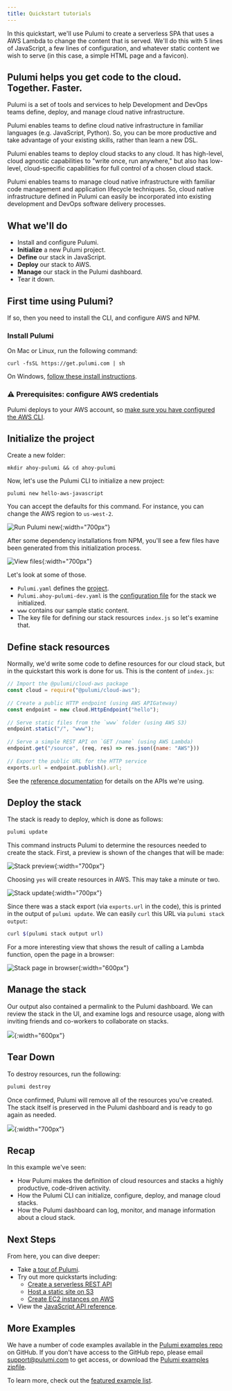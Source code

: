 ```yaml
---
title: Quickstart tutorials
---
```


<!-- LINKS: -->
[Pulumi examples repo]: https://github.com/pulumi/examples
<!-- END LINKS: -->

In this quickstart, we'll use Pulumi to create a serverless SPA that uses a AWS Lambda to change the content that is served. We'll do this with 5 lines of JavaScript, a few lines of configuration, and whatever static content we wish to serve (in this case, a simple HTML page and a favicon).

## Pulumi helps you get code to the cloud. Together. Faster.

Pulumi is a set of tools and services to help Development and DevOps teams define, deploy, and manage cloud native infrastructure.

Pulumi enables teams to define cloud native infrastructure in familiar languages (e.g. JavaScript, Python). So, you can be more productive and take advantage of your existing skills, rather than learn a new DSL.

Pulumi enables teams to deploy cloud stacks to any cloud. It has high-level, cloud agnostic capabilities to "write once, run anywhere," but also has low-level, cloud-specific capabilities for full control of a chosen cloud stack.

Pulumi enables teams to manage cloud native infrastructure with familiar code management and application lifecycle techniques. So, cloud native infrastructure defined in Pulumi can easily be incorporated into existing development and DevOps software delivery processes.

## What we'll do

- Install and configure Pulumi.
- **Initialize** a new Pulumi project.
- **Define** our stack in JavaScript.
- **Deploy** our stack to AWS.
- **Manage** our stack in the Pulumi dashboard.
- Tear it down.

## First time using Pulumi?

If so, then you need to install the CLI, and configure AWS and NPM. 

### Install Pulumi

On Mac or Linux, run the following command:

```
curl -fsSL https://get.pulumi.com | sh
```

On Windows, [follow these install instructions](../install#windows).

### ⚠️ Prerequisites: configure AWS credentials

Pulumi deploys to your AWS account, so [make sure you have configured the AWS CLI](../install/aws.html).

## Initialize the project

Create a new folder:

```
mkdir ahoy-pulumi && cd ahoy-pulumi
```

Now, let's use the Pulumi CLI to initialize a new project:

```
pulumi new hello-aws-javascript
```

You can accept the defaults for this command. For instance, you can change the AWS region to `us-west-2`.

![Run Pulumi new](./images/Quickstart1.png){:width="700px"}

After some dependency installations from NPM, you'll see a few files have been generated from this initialization process. 

![View files](./images/Quickstart2.png){:width="700px"}

Let's look at some of those.

- `Pulumi.yaml` defines the [project](../concepts/project.html).
- `Pulumi.ahoy-pulumi-dev.yaml` is the [configuration file](../tour/basics-configuring.html) for the stack we initialized.
- `www` contains our sample static content.
- The key file for defining our stack resources `index.js` so let's examine that.

## Define stack resources

Normally, we'd write some code to define resources for our cloud stack, but in the quickstart this work is done for us. This is the content of `index.js`:

```javascript
// Import the @pulumi/cloud-aws package
const cloud = require("@pulumi/cloud-aws");
    
// Create a public HTTP endpoint (using AWS APIGateway)
const endpoint = new cloud.HttpEndpoint("hello");
    
// Serve static files from the `www` folder (using AWS S3)
endpoint.static("/", "www");
    
// Serve a simple REST API on `GET /name` (using AWS Lambda)
endpoint.get("/source", (req, res) => res.json({name: "AWS"}))
    
// Export the public URL for the HTTP service
exports.url = endpoint.publish().url;
```

See the [reference documentation](../reference/index.html) for details on the APIs we're using.

## Deploy the stack

The stack is ready to deploy, which is done as follows:

```bash
pulumi update
```

This command instructs Pulumi to determine the resources needed to create the stack. First, a preview is shown of the changes that will be made:

![Stack preview](./images/Quickstart3.png){:width="700px"}

Choosing `yes` will create resources in AWS. This may take a minute or two.

![Stack update](./images/Quickstart4.png){:width="700px"}

Since there was a stack export (via `exports.url` in the code), this is printed in the output of `pulumi update`. We can easily `curl` this URL via `pulumi stack output`:

```bash
curl $(pulumi stack output url)
```

For a more interesting view that shows the result of calling a Lambda function, open the page in a browser:

![Stack page in browser](./images/Quickstart5.png){:width="600px"}

## Manage the stack

Our output also contained a permalink to the Pulumi dashboard. We can review the stack in the UI, and examine logs and resource usage, along with inviting friends and co-workers to collaborate on stacks. 

![](./images/Quickstart6.png){:width="600px"}

## Tear Down

To destroy resources, run the following:

```bash
pulumi destroy
```

Once confirmed, Pulumi will remove all of the resources you've created. The stack itself is preserved in the Pulumi dashboard and is ready to go again as needed.

![](./images/Quickstart7.png){:width="700px"}

## Recap

In this example we've seen:

- How Pulumi makes the definition of cloud resources and stacks a highly productive, code-driven activity.
- How the Pulumi CLI can initialize, configure, deploy, and manage cloud stacks.
- How the Pulumi dashboard can log, monitor, and manage information about a cloud stack.

## Next Steps

From here, you can dive deeper:

- Take [a tour of Pulumi](../tour/index.html).
- Try out more quickstarts including:
  - [Create a serverless REST API](./aws-rest-api.html)
  - [Host a static site on S3](./aws-s3-website.html)
  - [Create EC2 instances on AWS](./aws-ec2.html)
- View the [JavaScript API reference](../reference/).

## More Examples

We have a number of code examples available in the [Pulumi examples repo] on GitHub. If you don't have access to the GitHub repo, please email [support@pulumi.com](mailto:support@pulumi.com) to get access, or download the [Pulumi examples zipfile](/examples/pulumi-examples.zip).

To learn more, check out the [featured example list](./examples.html).
